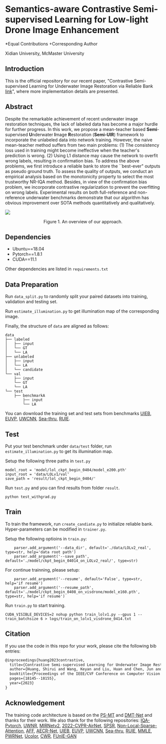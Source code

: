 # Semantics-aware Contrastive Semi-supervised Learning for Low-light Drone Image Enhancement

*Equal Contributions
+Corresponding Author

Xidian University, McMaster University

## Introduction
This is the official repository for our recent paper, "Contrastive Semi-supervised Learning for Underwater Image Restoration via Reliable Bank [link](https://arxiv.org/pdf/2303.09101.pdf)", where more implementation details are presented.

## Abstract
Despite the remarkable achievement of recent underwater image restoration techniques, the lack of labeled data has become a major hurdle for further progress. In this work, we propose a mean-teacher based **Semi**-supervised **U**nderwater **I**mage **R**estoration (**Semi-UIR**) framework to incorporate the unlabeled data into network training. However, the naive mean-teacher method suffers from two main problems: (1) The consistency loss used in training might become ineffective when the teacher's prediction is wrong. (2) Using L1 distance may cause the network to overfit wrong labels, resulting in confirmation bias. To address the above problems, we first introduce a reliable bank to store the ``best-ever" outputs as pseudo ground truth. To assess the quality of outputs, we conduct an empirical analysis based on the monotonicity property to select the most trustworthy NR-IQA method. Besides, in view of the confirmation bias problem, we incorporate contrastive regularization to prevent the overfitting on wrong labels. Experimental results on both full-reference and non-reference underwater benchmarks demonstrate that our algorithm has obvious improvement over SOTA methods quantitatively and qualitatively.

<img src='overview.png'>

<p align="center">Figure 1. An overview of our approach.</p>

## Dependencies

- Ubuntu==18.04
- Pytorch==1.8.1
- CUDA==11.1

Other dependencies are listed in `requirements.txt`

## Data Preparation

Run `data_split.py` to randomly split your paired datasets into training, validation and testing set.

Run `estimate_illumination.py` to get illumination map of the corresponding image.

Finally, the structure of  `data`  are aligned as follows:

```
data
├── labeled
│   ├── input
│   └── GT
│   └── LA
├── unlabeled
│   ├── input
│   └── LA
│   └── candidate
└── val
    ├── input
    └── GT
    └── LA
└── test
    ├── benchmarkA
        ├── input
        └── LA
```

You can download the training set and test sets from benchmarks [UIEB](https://li-chongyi.github.io/proj_benchmark.html), [EUVP](https://irvlab.cs.umn.edu/resources/euvp-dataset), [UWCNN](https://li-chongyi.github.io/proj_underwater_image_synthesis.html), [Sea-thru](http://csms.haifa.ac.il/profiles/tTreibitz/datasets/sea_thru/index.html), [RUIE](https://github.com/dlut-dimt/Realworld-Underwater-Image-Enhancement-RUIE-Benchmark). 

## Test

Put your test benchmark under `data/test` folder, run `estimate_illumination.py` to get its illumination map.

Setup the following three paths in `test.py`

```
model_root = 'model/lol_ckpt_begin_0404/model_e200.pth'
input_root = 'data/LOLv1/val'
save_path = 'result/lol_ckpt_begin_0404/'
```

Run `test.py` and you can find results from folder `result`.

```
python test_withgrad.py
```

## Train

To train the framework, run `create_candiate.py` to initialize reliable bank. Hyper-parameters can be modified in `trainer.py`.

Setup the following optioins in `train.py`: 
```
    parser.add_argument('--data_dir', default='./data/LOLv2_real', type=str, help='data root path')
    parser.add_argument('--save_path', default='./model/ckpt_begin_04014_on_LOLv2_real/', type=str)
```

For continue trainning, please setup:
```
    parser.add_argument('--resume', default='False', type=str, help='if resume')
    parser.add_argument('--resume_path', default='./model/ckpt_begin_0408_on_visdrone/model_e160.pth', type=str, help='if resume')
```
Run `train.py` to start training.

```
CUDA_VISIBLE_DEVICES=2 nohup python train_lolv1.py --gpus 1 --train_batchsize 6 > logs/train_on_lolv1_visdrone_0414.txt
```

## Citation
If you use the code in this repo for your work, please cite the following bib entries:

```latex
@inproceedings{huang2023contrastive,
  title={Contrastive Semi-supervised Learning for Underwater Image Restoration via Reliable Bank},
  author={Huang, Shirui and Wang, Keyan and Liu, Huan and Chen, Jun and Li, Yunsong},
  booktitle={Proceedings of the IEEE/CVF Conference on Computer Vision and Pattern Recognition},
  pages={18145--18155},
  year={2023}
}
```

## Acknowledgement
The training code architecture is based on the [PS-MT](https://github.com/yyliu01/PS-MT) and [DMT-Net](https://github.com/liuye123321/DMT-Net) and thanks for their work.
We also thank for the following repositories: [IQA-Pytorch](https://github.com/chaofengc/IQA-PyTorch), [UWNR](https://github.com/ephemeral182/uwnr), [MIRNetv2](https://github.com/swz30/MIRNetv2/blob/main/basicsr/models/archs/mirnet_v2_arch.py), [2022-CVPR-AirNet](https://github.com/XLearning-SCU/2022-CVPR-AirNet/blob/main/net/DGRN.py), [SPSR](https://github.com/Maclory/SPSR), [Non-Local-Sparse-Attention](https://github.com/HarukiYqM/Non-Local-Sparse-Attention/blob/main/src/model/attention.py), [AFF](https://github.com/YimianDai/open-aff/blob/master/model/fusion.py), [AECR-Net](https://github.com/GlassyWu/AECR-Net/blob/main/models/CR.py), [UIEB](https://li-chongyi.github.io/proj_benchmark.html), [EUVP](https://irvlab.cs.umn.edu/resources/euvp-dataset), [UWCNN](https://li-chongyi.github.io/proj_underwater_image_synthesis.html), [Sea-thru](http://csms.haifa.ac.il/profiles/tTreibitz/datasets/sea_thru/index.html), [RUIE](https://github.com/dlut-dimt/Realworld-Underwater-Image-Enhancement-RUIE-Benchmark), [MMLE](https://github.com/Li-Chongyi/MMLE_code), [PWRNet](https://github.com/huofushuo/PRWNet), [Ucolor](https://github.com/Li-Chongyi/Ucolor), [CWR](https://github.com/JunlinHan/CWR), [FUnIE-GAN](https://github.com/xahidbuffon/FUnIE-GAN)

